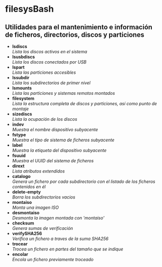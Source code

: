 # filesysBash

## Utilidades para el mantenimiento e información de ficheros, directorios, discos y particiones

- **lsdiscs**    
	*Lista los discos activos en el sistema*
- **lsusbdiscs**    
	*Lista los discos conectados por USB*
- **lspart**    
	*Lista las particiones accesibles*
- **lssubdir**    
	*Lista los subdirectorios de primer nivel*
- **lsmounts**    
	*Lista las particiones y sistemas remotos montados*
- **filesystem**    
	*Lista la estructura completa de discos y particiones, así como punto de montaje*
- **sizediscs**    
	*Lista la ocupación de los discos*
- **indev**    
	*Muestra el nombre dispositivo subyacente*
- **fstype**    
	*Muestra el tipo de sistema de ficheros subyacente*
- **label**    
	*Muestra la etiqueta del dispositivo subyacente*
- **fsuuid**    
	*Muestra el UUID del sistema de ficheros*
- **dirext**    
	*Lista atributos extendidos*
- **catalogo**    
	*Genera un fichero por cada subdirectorio con el listado de los ficheros contenidos en él*
- **delete-empty**    
	*Borra los subdirectorios vacios*
- **montaiso**    
	*Monta una imagen ISO*
- **desmontaiso**    
	*Desmonta la imagen montada con 'montaiso'*
- **checksum**    
	*Genera sumas de verificación*
- **verifySHA256**    
	*Verifica un fichero a traves de la suma SHA256*
- **trocear**    
	*Trocea un fichero en partes del tamaño que se indique*
- **encolar**    
	*Encola un fichero previamente troceado*
	
